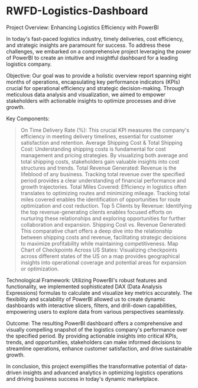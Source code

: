 # RWFD-Logistics-Dashboard
Project Overview: Enhancing Logistics Efficiency with PowerBI

In today's fast-paced logistics industry, timely deliveries, cost efficiency, and strategic insights are paramount for success. To address these challenges, we embarked on a comprehensive project leveraging the power of PowerBI to create an intuitive and insightful dashboard for a leading logistics company.

Objective:
Our goal was to provide a holistic overview report spanning eight months of operations, encapsulating key performance indicators (KPIs) crucial for operational efficiency and strategic decision-making. Through meticulous data analysis and visualization, we aimed to empower stakeholders with actionable insights to optimize processes and drive growth.

Key Components:

> On Time Delivery Rate (%): This crucial KPI measures the company's efficiency in meeting delivery timelines, essential for customer satisfaction and retention.
> Average Shipping Cost & Total Shipping Cost: Understanding shipping costs is fundamental for cost management and pricing strategies. By visualizing both average and total shipping costs, stakeholders gain valuable insights into cost structures and trends.
> Total Revenue Generated: Revenue is the lifeblood of any business. Tracking total revenue over the specified period provides a clear understanding of financial performance and growth trajectories.
> Total Miles Covered: Efficiency in logistics often translates to optimizing routes and minimizing mileage. Tracking total miles covered enables the identification of opportunities for route optimization and cost reduction.
> Top 5 Clients by Revenue: Identifying the top revenue-generating clients enables focused efforts on nurturing these relationships and exploring opportunities for further collaboration and expansion.
> Shipping Cost vs. Revenue Generated: This comparative chart offers a deep dive into the relationship between shipping costs and revenue, facilitating strategic decisions to maximize profitability while maintaining competitiveness.
> Map Chart of Checkpoints Across US States: Visualizing checkpoints across different states of the US on a map provides geographical insights into operational coverage and potential areas for expansion or optimization.

Technological Framework:
Utilizing PowerBI's robust features and functionality, we implemented sophisticated DAX (Data Analysis Expressions) formulas to calculate and visualize key metrics accurately. The flexibility and scalability of PowerBI allowed us to create dynamic dashboards with interactive slicers, filters, and drill-down capabilities, empowering users to explore data from various perspectives seamlessly.

Outcome:
The resulting PowerBI dashboard offers a comprehensive and visually compelling snapshot of the logistics company's performance over the specified period. By providing actionable insights into critical KPIs, trends, and opportunities, stakeholders can make informed decisions to streamline operations, enhance customer satisfaction, and drive sustainable growth.

In conclusion, this project exemplifies the transformative potential of data-driven insights and advanced analytics in optimizing logistics operations and driving business success in today's dynamic marketplace.






